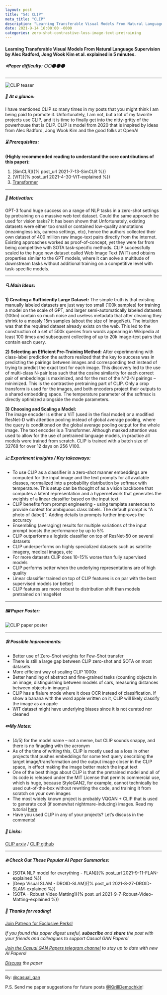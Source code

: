```yaml
---
layout: post
title: "54: CLIP"
meta_title: "CLIP"
description: "Learning Transferable Visual Models From Natural Language Supervision by Alec Radford, Jong Wook Kim et al. explained in 5 minutes."
date: 2021-9-14 16:00:00 -0000
categories: zero-shot-contrastive-loss-image-text-pretraining
---
```


#### Learning Transferable Visual Models From Natural Language Supervision by Alec Radford, Jong Wook Kim et al. explained in 5 minutes.

##### ⭐️Paper difficulty: 🌕🌕🌑🌑🌑

***

![CLIP teaser](/assets/images/clip_teaser.png "CLIP Teaser")

##### 🎯 At a glance:

I have mentioned CLIP so many times in my posts that you might think I am being paid to promote it. Unfortunately, I am not, but a lot of my favorite projects use CLIP, and it is time to finally get into the nitty-gritty of the powerhouse that is CLIP.
CLIP is model from 2020 that is inspired by ideas from Alec Radford, Jong Wook Kim and the good folks at OpenAI

##### ⌛️ Prerequisites:

**(Highly recommended reading to understand the core contributions of this paper):**  
1) [SimCLR]({% post_url 2021-7-13-SimCLR %})  
2) [ViT]({% post_url 2021-4-30-ViT-explained %})
3) [Transformer](https://arxiv.org/abs/1706.03762)

***

##### 🚀 Motivation:

GPT-3 found huge success on a range of NLP tasks in a zero-shot settings by pretraining on a massive web text dataset. Could the same approach be used for vision tasks? It has been shown that Unfortunately, existing datasets were either too small or contained low-quality annotations (meaningless ids, camera settings, etc), hence the authors collected their own dataset of 400 million raw image-text pairs directly from the internet. Existing approaches worked as proof-of-concept, yet they were far from being competitive with SOTA task-specific methods. CLIP successfully scaled to the huge new dataset called Web Image Text (WIT) and obtains properties similar to the GPT models, where it can solve a multitude of downstream tasks without additional training on a competitive level with task-specific models.

***

##### 🔍 Main Ideas:

**1) Creating a Sufficiently Large Dataset:** 
The simple truth is that existing manually labeled datasets are just way too small (100k samples) for training a model on the scale of GPT, and larger semi-automatically labeled datasets (100m) contain so much noise and useless metadata that after cleaning they shrink to a measly 15m samples (about the size of ImageNet). The intuition was that the required dataset already exists on the web. This led to the construction of a set of 500k queries from words appearing in Wikipedia at least 100 times and subsequent collecting of up to 20k image-text pairs that contain each query.

**2) Selecting an Efficient Pre-Training Method:** 
After experimenting with class-label prediction the authors realized that the key to success was in predicting the pairings between images and corresponding text instead of trying to predict the exact text for each image. This discovery led to the use of multi-class N-pair loss such that the cosine similarity for each correct pair of embeddings is maximized, and for the rest of the N^2-N pairings – minimized. This is the contrastive pretraining part of CLIP. Only a crop transform is used for the images, and both encoders project their outputs to a shared embedding space. The temperature parameter of the softmax is directly optimized alongside the mode parameters.

**3) Choosing and Scaling a Model:**  
The image encoder is either a ViT (used in the final model) or a modified ResNet-D with attention pooling instead of global average pooling, where the query is conditioned on the global average pooling output for the whole image. The text encoder is a Transformer. Although masked attention was used to allow for the use of pretrained language models, in practice all models were trained from scratch. CLIP is trained with a batch size of 32768 for over 12 days on 256 V100.
   
##### 📈 Experiment insights / Key takeaways:

- To use CLIP as a classifier in a zero-shot manner embeddings are computed for the input image and the text prompts for all available classes, normalized into a probability distribution by softmax with temperature. This setup can be thought of as a vision backbone that computes a latent representation and a hypernetwork that generates the weights of a linear classifier based on the input text
- CLIP benefits from prompt engineering - using template sentences to provide context for ambiguous class labels. The default prompt is "A photo of {label}". Adding details to prompts further improves the accuracy
- Ensembling (averaging) results for multiple variations of the input prompt boosts the performance by up to 5%
- CLIP outperforms a logistic classifier on top of ResNet-50 on several datasets
- CLIP underperforms on highly specialized datasets such as satellite imagery, medical images, etc
- For more datasets CLIP does 10-15% worse than fully supervised models
- CLIP performs better when the underlying representations are of high quality
- Linear classifier trained on top of CLIP features is on par with the best supervised models (or better)
- CLIP features are more robust to distribution shift than models pretrained on ImageNet

***

##### 🖼️ Paper Poster:

![CLIP paper poster](/assets/images/clip.png "CLIP Paper Poster")

***

##### 🛠 Possible Improvements:

- Better use of Zero-Shot weights for Few-Shot transfer
- There is still a large gap between CLIP zero-shot and SOTA on most datasets
- More efficient way of scaling CLIP 1000x
- Better handling of abstract and fine-grained tasks (counting objects in an image, distinguishing between models of cars, measuring distances between objects in images)
- CLIP has a fialure mode where it does OCR instead of classification. If show a banana with the word apple written on it, CLIP will likely classify the image as an apple
- WIT dataset might have underlying biases since it is not curated nor cleaned 

##### ✏️My Notes:

- (4/5)  for the model name – not a meme, but CLIP sounds snappy, and there is no finagling with the acronym
- As of the time of writing this, CLIP is mostly used as a loss in other projects that pushes embeddings for some text query describing the target image/transformation and the output image closer in the CLIP space, in effect making the image better match the input text
- One of the best things about CLIP is that the pretrained model and all of its code is released under the MIT License that permits commercial use, which is huge, because StyleGAN2, for example, cannot technically be used out-of-the-box without rewriting the code, and training it from scratch on your own images
- The most widely known project is probably VQGAN + CLIP that is used to generate cool (if somewhat nightmare-inducing) images. Read my tutorial [here](https://www.patreon.com/posts/55645292)
- Have you used CLIP in any of your projects? Let’s discuss in the comments!

##### 🔗 Links:
[CLIP arxiv](https://arxiv.org/pdf/2103.00020.pdf) / [CLIP github](https://github.com/openai/CLIP)

***

##### 🔥 Check Out These Popular AI Paper Summaries:
- [SOTA NLP model for everything - FLAN]({% post_url 2021-9-11-FLAN-explained %})
- [Deep Visual SLAM - DROID-SLAM]({% post_url 2021-8-27-DROID-SLAM-explained %})
- [SOTA - Robust Video Matting]({% post_url 2021-9-7-Robust-Video-Matting-explained %})

##### 👋 Thanks for reading!
<a href="https://www.patreon.com/bePatron?u=53448948" data-patreon-widget-type="become-patron-button">Join Patreon for Exclusive Perks!</a><script async src="https://c6.patreon.com/becomePatronButton.bundle.js"></script>

*If you found this paper digest useful, **subscribe** and **share** the post with your friends and colleagues to support Casual GAN Papers!*

*[Join the Casual GAN Papers telegram channel](https://t.me/joinchat/KeutnzlvetRkZGZi) to stay up to date with new AI Papers!*

*[Discuss](https://t.me/casual_gans_chat) the paper*

***

By: [@casual_gan](https://t.me/joinchat/KeutnzlvetRkZGZi)

P.S. Send me paper suggestions for future posts
[@KirillDemochkin](mailto:kdemochkin@gmail.com)!
